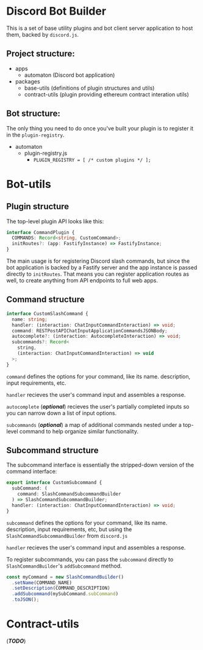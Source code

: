 # Discord Bot Builder

This is a set of base utility plugins and bot client server application to host them, backed by `discord.js`. 

## Project structure:
- apps
  - automaton (Discord bot application)
- packages
  - base-utils (definitions of plugin structures and utils)
  - contract-utils (plugin providing ethereum contract interation utils)

## Bot structure:
The only thing you need to do once you've built your plugin is to register it in the `plugin-registry`.
- automaton
  - plugin-registry.js
    - `PLUGIN_REGISTRY = [ /* custom plugins */ ];`

# Bot-utils
## Plugin structure
The top-level plugin API looks like this:
```ts
interface CommandPlugin {
  COMMANDS: Record<string, CustomCommand>;
  initRoutes?: (app: FastifyInstance) => FastifyInstance;
}
```
The main usage is for registering Discord slash commands, but since the bot application is backed by a Fastify server and the app instance is passed directly to `initRoutes`. That means you can register application routes as well, to create anything from API endpoints to full web apps. 

## Command structure

```ts
interface CustomSlashCommand {
  name: string;
  handler: (interaction: ChatInputCommandInteraction) => void;
  command: RESTPostAPIChatInputApplicationCommandsJSONBody;
  autocomplete?: (interaction: AutocompleteInteraction) => void;
  subcommands?: Record<
    string,
    (interaction: ChatInputCommandInteraction) => void
  >;
}
```
`command` defines the options for your command, like its name. description, input requirements, etc. 

`handler` recieves the user's command input and assembles a response.

`autocomplete` (***optional***) recieves the user's partially completed inputs so you can narrow down a list of input options.

`subcommands` (***optional***) a map of additional commands nested under a top-level command to help organize similar functionality.

## Subcommand structure
The subcommand interface is essentially the stripped-down version of the command interface:
```ts
export interface CustomSubcommand {
  subCommand: (
    command: SlashCommandSubcommandBuilder
  ) => SlashCommandSubcommandBuilder;
  handler: (interaction: ChatInputCommandInteraction) => void;
}
```
`subcommand` defines the options for your command, like its name. description, input requirements, etc, but using the `SlashCommandSubcommandBuilder` from `discord.js`

`handler` recieves the user's command input and assembles a response.

To register subcommands, you can pass the `subcommand` directly to `SlashCommandBuilder`'s `addSubcommand` method.

```ts
const myCommand = new SlashCommandBuilder()
  .setName(COMMAND_NAME)
  .setDescription(COMMAND_DESCRIPTION)
  .addSubcommand(mySubCommand.subCommand)
  .toJSON();
```

# Contract-utils
(***TODO***)